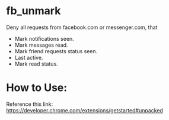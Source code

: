 # fb_unmark

Deny all requests from facebook.com or messenger.com, that
 - Mark notifications seen.
 - Mark messages read.
 - Mark friend requests status seen.
 - Last active.
 - Mark read status.

# How to Use:
Reference this link: https://developer.chrome.com/extensions/getstarted#unpacked
